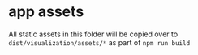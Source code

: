# app assets

All static assets in this folder will be copied over to
`dist/visualization/assets/*` as part of `npm run build`

